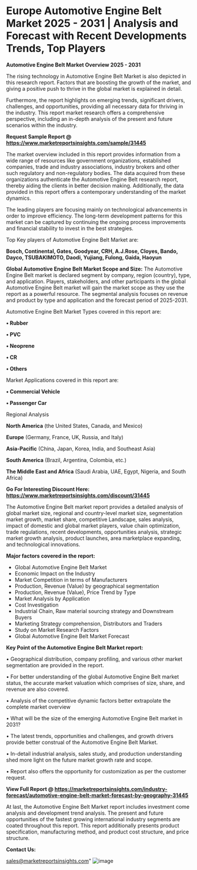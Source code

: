  # Europe Automotive Engine Belt Market 2025 - 2031 | Analysis and Forecast with Recent Developments Trends, Top Players

<Strong> Automotive Engine Belt Market Overview 2025 - 2031</strong>

The rising technology in Automotive Engine Belt Market is also depicted in this research report. Factors that are boosting the growth of the market, and giving a positive push to thrive in the global market is explained in detail.

Furthermore, the report highlights on emerging trends, significant drivers, challenges, and opportunities, providing all necessary data for thriving in the industry. This report market research offers a comprehensive perspective, including an in-depth analysis of the present and future scenarios within the industry.

<strong>Request Sample Report @ <a href=https://www.marketreportsinsights.com/sample/31445>https://www.marketreportsinsights.com/sample/31445</a></strong>

The market overview included in this report provides information from a wide range of resources like government organizations, established companies, trade and industry associations, industry brokers and other such regulatory and non-regulatory bodies. The data acquired from these organizations authenticate the Automotive Engine Belt research report, thereby aiding the clients in better decision making. Additionally, the data provided in this report offers a contemporary understanding of the market dynamics.

The leading players are focusing mainly on technological advancements in order to improve efficiency. The long-term development patterns for this market can be captured by continuing the ongoing process improvements and financial stability to invest in the best strategies.

Top Key players of Automotive Engine Belt Market are:

<strong>Bosch, Continental, Gates, Goodyear, CRH, A.J.Rose, Cloyes, Bando, Dayco, TSUBAKIMOTO, Daodi, Yujiang, Fulong, Gaida, Haoyun</strong>

<strong><b>Global Automotive Engine Belt Market Scope and Size:</b></strong>
The Automotive Engine Belt market is declared segment by company, region (country), type, and application. Players, stakeholders, and other participants in the global Automotive Engine Belt market will gain the market scope as they use the report as a powerful resource. The segmental analysis focuses on revenue and product by type and application and the forecast period of 2025-2031.

Automotive Engine Belt Market Types covered in this report are:

<strong>• Rubber

• PVC

• Neoprene

• CR

• Others</strong>

Market Applications covered in this report are:

<strong>• Commercial Vehicle

• Passenger Car</strong> 

Regional Analysis

<strong>North America</strong> (the United States, Canada, and Mexico)

<strong>Europe</strong> (Germany, France, UK, Russia, and Italy)

<strong>Asia-Pacific</strong> (China, Japan, Korea, India, and Southeast Asia)

<strong>South America</strong> (Brazil, Argentina, Colombia, etc.)

<strong>The Middle East and Africa</strong> (Saudi Arabia, UAE, Egypt, Nigeria, and South Africa)

<strong>Go For Interesting Discount Here: <a href=https://www.marketreportsinsights.com/discount/31445>https://www.marketreportsinsights.com/discount/31445</a></strong>

The Automotive Engine Belt market report provides a detailed analysis of global market size, regional and country-level market size, segmentation market growth, market share, competitive Landscape, sales analysis, impact of domestic and global market players, value chain optimization, trade regulations, recent developments, opportunities analysis, strategic market growth analysis, product launches, area marketplace expanding, and technological innovations.

<strong><b>Major factors covered in the report:</b></strong>
<ul>
  <li>Global Automotive Engine Belt Market </li>
  <li>Economic Impact on the Industry</li>
  <li>Market Competition in terms of Manufacturers</li>
  <li>Production, Revenue (Value) by geographical segmentation</li>
  <li>Production, Revenue (Value), Price Trend by Type</li>
  <li>Market Analysis by Application</li>
  <li>Cost Investigation</li>
  <li>Industrial Chain, Raw material sourcing strategy and Downstream Buyers</li>
  <li>Marketing Strategy comprehension, Distributors and Traders</li>
  <li>Study on Market Research Factors</li>
  <li>Global Automotive Engine Belt Market Forecast</li>
</ul>

<strong><b>Key Point of the Automotive Engine Belt Market report:</b></strong>

• Geographical distribution, company profiling, and various other market segmentation are provided in the report.

• For better understanding of the global Automotive Engine Belt market status, the accurate market valuation which comprises of size, share, and revenue are also covered.

• Analysis of the competitive dynamic factors better extrapolate the complete market overview

• What will be the size of the emerging Automotive Engine Belt market in 2031?

• The latest trends, opportunities and challenges, and growth drivers provide better construal of the Automotive Engine Belt Market.

• In-detail industrial analysis, sales study, and production understanding shed more light on the future market growth rate and scope.

• Report also offers the opportunity for customization as per the customer request.

<strong><b>View Full Report @ <a href=https://marketreportsinsights.com/industry-forecast/automotive-engine-belt-market-forecast-by-geography-31445>https://marketreportsinsights.com/industry-forecast/automotive-engine-belt-market-forecast-by-geography-31445</a></b></strong>


At last, the Automotive Engine Belt Market report includes investment come analysis and development trend analysis. The present and future opportunities of the fastest growing international industry segments are coated throughout this report. This report additionally presents product specification, manufacturing method, and product cost structure, and price structure.

<strong>Contact Us:</strong>

sales@marketreportsinsights.com"
![image](https://github.com/user-attachments/assets/f3744345-31a7-4a60-83ef-930b2feefa50)
